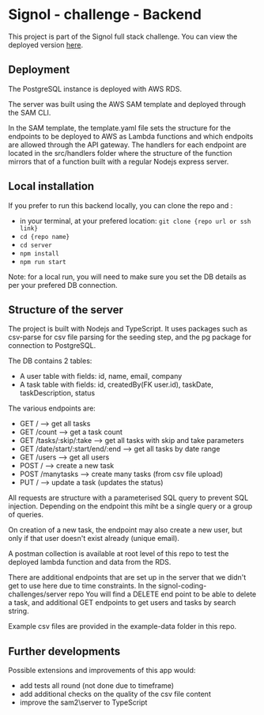# Signol - challenge - Backend

This project is part of the Signol full stack challenge. You can view the deployed version [here](http://sam2-websitebucket-fjrjfopk9wed.s3-website-eu-west-1.amazonaws.com/).

## Deployment

The PostgreSQL instance is deployed with AWS RDS.

The server was built using the AWS SAM template and deployed through the SAM CLI.

In the SAM template, the template.yaml file sets the structure for the endpoints to be deployed to AWS as Lambda functions and which endpoits are allowed through the API gateway. The handlers for each endpoint are located in the src/handlers folder where the structure of the function mirrors that of a function built with a regular Nodejs express server.

## Local installation

If you prefer to run this backend locally, you can clone the repo and :

- in your terminal, at your prefered location: `git clone {repo url or ssh link}`
- `cd {repo name}`
- `cd server`
- `npm install`
- `npm run start`

Note: for a local run, you will need to make sure you set the DB details as per your prefered DB connection.

## Structure of the server

The project is built with Nodejs and TypeScript.
It uses packages such as csv-parse for csv file parsing for the seeding step, and the pg package for connection to PostgreSQL.

The DB contains 2 tables:

- A user table with fields: id, name, email, company
- A task table with fields: id, createdBy(FK user.id), taskDate, taskDescription, status

The various endpoints are:

- GET / --> get all tasks
- GET /count --> get a task count
- GET /tasks/:skip/:take --> get all tasks with skip and take parameters
- GET /date/start/:start/end/:end --> get all tasks by date range
- GET /users --> get all users
- POST / --> create a new task
- POST /manytasks --> create many tasks (from csv file upload)
- PUT / --> update a task (updates the status)

All requests are structure with a parameterised SQL query to prevent SQL injection. Depending on the endpoint this miht be a single query or a group of queries.

On creation of a new task, the endpoint may also create a new user, but only if that user doesn't exist already (unique email).

A postman collection is available at root level of this repo to test the deployed lambda function and data from the RDS.

There are additional endpoints that are set up in the server that we didn't get to use here due to time constraints. In the signol-coding-challenges/server repo You will find a DELETE end point to be able to delete a task, and additional GET endpoints to get users and tasks by search string.

Example csv files are provided in the example-data folder in this repo.

## Further developments

Possible extensions and improvements of this app would:

- add tests all round (not done due to timeframe)
- add additional checks on the quality of the csv file content
- improve the sam2\server to TypeScript
